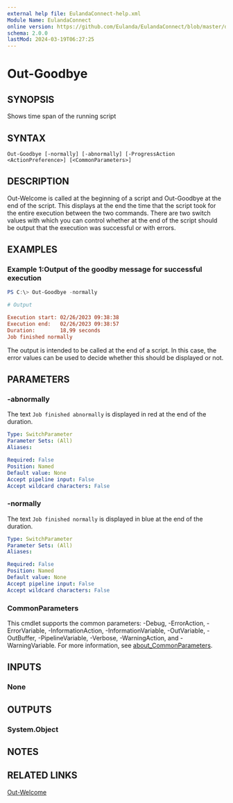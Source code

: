 ```yaml
---
external help file: EulandaConnect-help.xml
Module Name: EulandaConnect
online version: https://github.com/Eulanda/EulandaConnect/blob/master/docs/Out-Goodbye.md
schema: 2.0.0
lastMod: 2024-03-19T06:27:25
---
```


# Out-Goodbye

## SYNOPSIS
Shows time span of the running script

## SYNTAX

```
Out-Goodbye [-normally] [-abnormally] [-ProgressAction <ActionPreference>] [<CommonParameters>]
```

## DESCRIPTION
Out-Welcome is called at the beginning of a script and Out-Goodbye at the end of the script. This displays at the end the time that the script took for the entire execution between the two commands. There are two switch values with which you can control whether at the end of the script should be output that the execution was successful or with errors.

## EXAMPLES

### Example 1:Output of the goodby message for successful execution
```powershell
PS C:\> Out-Goodbye -normally
```

```ini
# Output

Execution start: 02/26/2023 09:38:38
Execution end:   02/26/2023 09:38:57
Duration:        18,99 seconds
Job finished normally
```

The output is intended to be called at the end of a script. In this case, the error values can be used to decide whether this should be displayed or not.

## PARAMETERS

### -abnormally
The text `Job finished abnormally` is displayed in red at the end of the duration.

```yaml
Type: SwitchParameter
Parameter Sets: (All)
Aliases:

Required: False
Position: Named
Default value: None
Accept pipeline input: False
Accept wildcard characters: False
```

### -normally
The text `Job finished normally` is displayed in blue at the end of the duration.

```yaml
Type: SwitchParameter
Parameter Sets: (All)
Aliases:

Required: False
Position: Named
Default value: None
Accept pipeline input: False
Accept wildcard characters: False
```


### CommonParameters
This cmdlet supports the common parameters: -Debug, -ErrorAction, -ErrorVariable, -InformationAction, -InformationVariable, -OutVariable, -OutBuffer, -PipelineVariable, -Verbose, -WarningAction, and -WarningVariable. For more information, see [about_CommonParameters](http://go.microsoft.com/fwlink/?LinkID=113216).

## INPUTS

### None

## OUTPUTS

### System.Object
## NOTES

## RELATED LINKS

[Out-Welcome](./functions/Out-Welcome.md)




